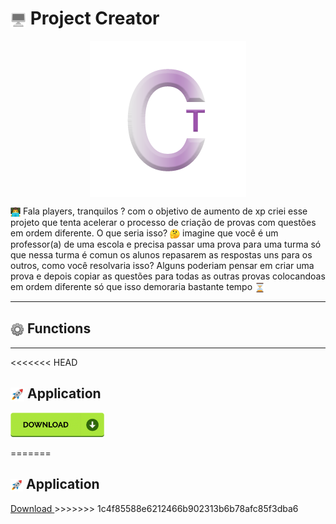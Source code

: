 <main>
<h1><img src="to_readme\desktop.png" width="25" height="25" align="center"></img> Project Creator</h1>
<p align="center">
<img src="to_readme\logo_readme.png" align="center" ></img>
</p>
<div class='text_main'>
    <img src="to_readme\emoji_programing.png" width="16" height="16" align="center" ><img>
    Fala players, tranquilos ? com o objetivo de aumento de xp criei esse projeto que tenta acelerar o processo de criação de provas com questões em ordem diferente.
    O que seria isso? <img src="to_readme\duvide_emoji.png" width="16" height="16" align="center"><img> imagine que você é um professor(a) de uma escola e precisa passar uma prova para uma turma só que nessa turma é comun os alunos repasarem as respostas uns para os outros, como você resolvaria isso? Alguns poderiam pensar em criar uma prova e  depois copiar as questões para todas as outras provas colocandoas em ordem diferente só que isso demoraria bastante tempo <img src="to_readme\emoji_time.png" width="16" height="16" align="center"><img>
</div>

<hr>
<h2><img src="to_readme\config_emoji.png" width="22" height="22" align="center" ></img> Functions</h2>

<hr>
<<<<<<< HEAD
<h2><img src="to_readme\emoji_rocket.png" width="22" height="22" align="center"></img> Application</h2>

[<img src="to_readme/kindpng_4986476.png" width="150"/>](https://www.mediafire.com/file/ctlyxorjrs1zqfv/creator1.0_setup.exe/file#)  
</main>
=======
<h2><img src="to_readme\emoji_rocket.png" width="20" height="20" align="center"></img> Application</h2>
<a href="https://www.mediafire.com/file/ctlyxorjrs1zqfv/creator1.0_setup.exe/file#" download>
  Download
</a>
</main>
>>>>>>> 1c4f85588e6212466b902313b6b78afc85f3dba6
